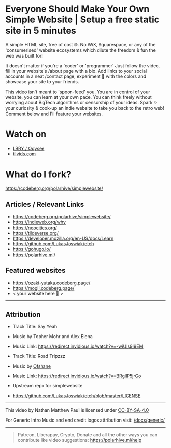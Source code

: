 # Everyone Should Make Your Own Simple Website | Setup a free static site in 5 minutes

A simple HTML site, free of cost 🌐. No WiX, Squarespace, or any of the 'consumerised' website ecosystems which dilute the freedom & fun the web was built for!

It doesn't matter if you're a 'coder' or 'programmer' Just follow the video, fill in your website's /about page with a bio. Add links to your social accounts in a neat /contact page, experiment 🧪 with the colors and showcase your site to your friends. 

This video isn't meant to 'spoon-feed' you. You are in control of your website, you can learn at your own pace. You can think freely without worrying about BigTech algorithms or censorship of your ideas. Spark ✨ your curiosity & cook-up an indie website to take you back to the retro web! Comment below and I'll feature your websites.

# Watch on

- [LBRY / Odysee](https://odysee.com/@polarhive:e/everyone-should-make-your-own-simple-website:e)
- [tilvids.com](https://tilvids.com/videos/watch/e9567603-9395-447d-8050-4f0be77d5b6c)

# What do I fork?

https://codeberg.org/polarhive/simplewebsite/

## Articles / Relevant Links

- https://codeberg.org/polarhive/simplewebsite/
- https://indieweb.org/why
- https://neocities.org/
- https://tildeverse.org/
- https://developer.mozilla.org/en-US/docs/Learn 
- https://github.com/LukasJoswiak/etch
- https://gohugo.io/
- https://polarhive.ml/

## Featured websites

- https://ozaki-yutaka.codeberg.page/
- https://mogli.codeberg.page/
- < your website here 👀 >

---
## Attribution

- Track Title: Say Yeah 
- Music by Topher Mohr and Alex Elena
- Music Link: https://redirect.invidious.io/watch?v=-wiUIs9I9EM

- Track Title: Road Tripzzz
- Music by [Ofshane](https://redirect.invidious.io/channel/UC34Wh4ysdP50H-ThbZFFfsA)
- Music Link: https://redirect.invidious.io/watch?v=BRglIP5jrGo

- Upstream repo for simplewebsite
- https://github.com/LukasJoswiak/etch/blob/master/LICENSE

---
This video by Nathan Matthew Paul is licensed under [CC-BY-SA-4.0](https://creativecommons.org/licenses/by-sa/4.0/)

For Generic Intro Music and end credit logos attribution visit: [/docs/generic/](https://codeberg.org/polarhive/videos/src/branch/main/docs/generic) 

---
> Patreon, Liberapay, Crypto, Donate and all the other ways you can contribute like video suggestions: https://polarhive.ml/help